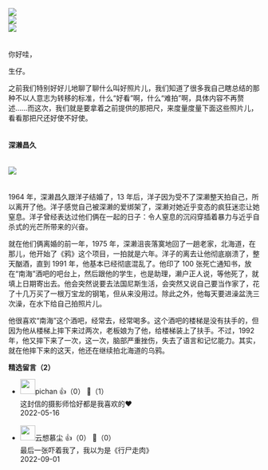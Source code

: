 [![](https://static001.geekbang.org/resource/image/65/08/65127486d53a6fd098cecc6259267208.jpg?wh=750x360)](http://time.geekbang.org/column/article/506971)  
[![](https://static001.geekbang.org/resource/image/c2/4c/c2877a7bb572566197347bc0f883e94c.jpg?wh=750x360)](http://time.geekbang.org/column/article/508140)  
[![](https://static001.geekbang.org/resource/image/5e/e2/5e59853506ac9c064d4105a3d0c5b2e2.jpg?wh=750x360)](http://time.geekbang.org/column/article/509388)

　  
你好哇，

生仔。

之前我们特别好好儿地聊了聊什么叫好照片儿，我们知道了很多我自己瞎总结的那种不以人意志为转移的标准，什么“好看”啊，什么“难拍”啊，具体内容不再赘述……而这次，我们就是要拿着之前提供的那把尺，来度量度量下面这些照片儿，看看那把尺还好使不好使。  
　

**深濑昌久**

　  
![](https://static001.geekbang.org/resource/image/26/8d/26d8917b29bfa0d500a5d20188e1428d.jpeg?wh=1200x837)

　  
1964 年，深濑昌久跟洋子结婚了，13 年后，洋子因为受不了深濑整天拍自己，所以离开了他。洋子感觉自己被深濑的爱绑架了，深濑对她近乎变态的疯狂迷恋让她窒息。洋子曾经表达过他们俩在一起的日子：令人窒息的沉闷穿插着暴力与近乎自杀式的光芒所带来的兴奋。

就在他们俩离婚的前一年，1975 年，深濑沮丧落寞地回了一趟老家，北海道，在那儿，他开始了《鸦》这个项目，一拍就是六年。洋子的离去让他彻底崩溃了，整天酗酒，直到 1991 年，他基本已经彻底混乱了。他印了 100 张死亡通知书，放在“南海”酒吧的吧台上，然后跟他的学生，也是助理，濑户正人说，等他死了，就填上日期寄出去。他会突然说要去法国尼斯生活，会突然又说自己要当作家了，花了十几万买了一根万宝龙的钢笔，但从来没用过。除此之外，他每天要进澡盆洗三次澡，在水下给自己拍照片儿。

他很喜欢“南海”这个酒吧，经常去，经常喝多。这个酒吧的楼梯是没有扶手的，但因为他从楼梯上摔下来过两次，老板娘为了他，给楼梯装上了扶手。不过，1992 年，他又摔下来了一次，这一次，脑部严重挫伤，失去了语言和记忆能力。其实，就在他摔下来的这天，他还在继续拍北海道的乌鸦。
<div><strong>精选留言（2）</strong></div><ul>
<li><img src="https://static001.geekbang.org/account/avatar/00/2b/e9/9e/1d617f31.jpg" width="30px"><span>pichan</span> 👍（0） 💬（1）<div>这封信的摄影师恰好都是我喜欢的❤️</div>2022-05-16</li><br/><li><img src="https://static001.geekbang.org/account/avatar/00/1a/a0/96/44985756.jpg" width="30px"><span>云想慕尘</span> 👍（0） 💬（0）<div>最后一张吓着我了，我以为是《行尸走肉》</div>2022-09-01</li><br/>
</ul>